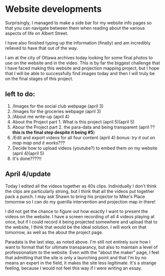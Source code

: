 # Website developments #
Surprisingly, I managed to make a side bar for my website info pages so that you can navigate between them when reading about the various aspects of life on Albert Street.

I have also finished typing up the information (finally) and am incredibly relieved to have that out of the way.

I am at the city of Ottawa archives today looking for some final photos to use on the website and in the video. This is by far the biggest challenge that I have faced making this website and projection mapping project, but I hope that I will be able to successfully find images today and then I will truly be on the final stages of this project.

## left to do: ##
1. /Images for the social club webpage (april 3)
2. /Images for the groceries webpage (april 3)
3. /About me write-up (april 4)
4. About the Project part 1. What is this project (april 5)(april 5)
5. Abour the Project part 2. the para-data and being transparent (april ?? **this is the final step despite it being #5**)
6. /Edit and export videos for all four content (april 4) *bonus: try it out on map map and it works???*
7. Decide how to upload videos (youtube?) to embed them on my website (april 4)(april 5)
8. It's done????!! 

## April 4/update ##
Today I edited all the videos together as 40s clips. Individually I don't think the clips are particularly strong, but I think that all the videos put together pack a punch. I may ask Shawn to bring his projector to Mike's Place tomorrow so I can do my guerilla intervention and projection map in there!

I did not get the chance to figure out how exactly I want to present the videos on the website. I have a screen recording of all 4 videos playing at once, but if I could record it being projected somewhere and upload that to the website, I think that would be the ideal solution. I will work on that tomorrow, as well as the about the project page. 

Paradata is the last step, as noted above. I'm still not entirely sure how I want to format that for ultimate transparancy, but also to maintain a level of professionalism to the website. Even with the "about the maker" page, I feel that admitting that the site is only a launching point and that I'm by no means an expert in the field, it makes the site less legitimate. It's a strange feeling, because I would not feel this way if I were writing an essay.
